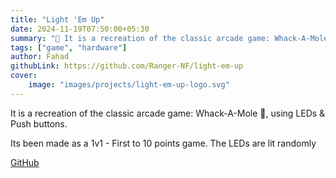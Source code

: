 ```yaml
---
title: "Light 'Em Up"
date: 2024-11-19T07:50:00+05:30
summary: "🎰 It is a recreation of the classic arcade game: Whack-A-Mole, using LEDs & Push buttons. Its been made as a 1v1 - First to 10 points game. The LEDs are lit randomly"
tags: ["game", "hardware"]
author: Fahad
githubLink: https://github.com/Ranger-NF/light-em-up
cover:
    image: "images/projects/light-em-up-logo.svg"
---
```


It is a recreation of the classic arcade game: Whack-A-Mole 🎰, using LEDs & Push buttons.

Its been made as a 1v1 - First to 10 points game. The LEDs are lit randomly

[GitHub](https://github.com/Ranger-NF/light-em-up)
